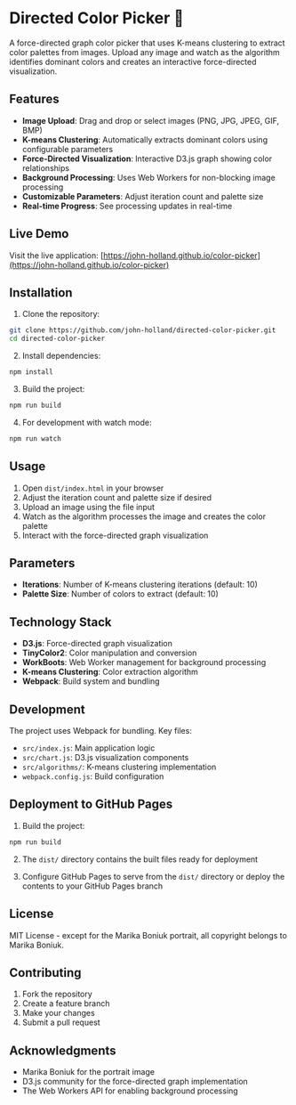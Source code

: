 # Directed Color Picker 🎨

A force-directed graph color picker that uses K-means clustering to extract color palettes from images. Upload any image and watch as the algorithm identifies dominant colors and creates an interactive force-directed visualization.

## Features

- **Image Upload**: Drag and drop or select images (PNG, JPG, JPEG, GIF, BMP)
- **K-means Clustering**: Automatically extracts dominant colors using configurable parameters
- **Force-Directed Visualization**: Interactive D3.js graph showing color relationships
- **Background Processing**: Uses Web Workers for non-blocking image processing
- **Customizable Parameters**: Adjust iteration count and palette size
- **Real-time Progress**: See processing updates in real-time

## Live Demo

Visit the live application: [https://john-holland.github.io/color-picker](https://john-holland.github.io/color-picker)

## Installation

1. Clone the repository:
```bash
git clone https://github.com/john-holland/directed-color-picker.git
cd directed-color-picker
```

2. Install dependencies:
```bash
npm install
```

3. Build the project:
```bash
npm run build
```

4. For development with watch mode:
```bash
npm run watch
```

## Usage

1. Open `dist/index.html` in your browser
2. Adjust the iteration count and palette size if desired
3. Upload an image using the file input
4. Watch as the algorithm processes the image and creates the color palette
5. Interact with the force-directed graph visualization

## Parameters

- **Iterations**: Number of K-means clustering iterations (default: 10)
- **Palette Size**: Number of colors to extract (default: 10)

## Technology Stack

- **D3.js**: Force-directed graph visualization
- **TinyColor2**: Color manipulation and conversion
- **WorkBoots**: Web Worker management for background processing
- **K-means Clustering**: Color extraction algorithm
- **Webpack**: Build system and bundling

## Development

The project uses Webpack for bundling. Key files:

- `src/index.js`: Main application logic
- `src/chart.js`: D3.js visualization components
- `src/algorithms/`: K-means clustering implementation
- `webpack.config.js`: Build configuration

## Deployment to GitHub Pages

1. Build the project:
```bash
npm run build
```

2. The `dist/` directory contains the built files ready for deployment

3. Configure GitHub Pages to serve from the `dist/` directory or deploy the contents to your GitHub Pages branch

## License

MIT License - except for the Marika Boniuk portrait, all copyright belongs to Marika Boniuk.

## Contributing

1. Fork the repository
2. Create a feature branch
3. Make your changes
4. Submit a pull request

## Acknowledgments

- Marika Boniuk for the portrait image
- D3.js community for the force-directed graph implementation
- The Web Workers API for enabling background processing 